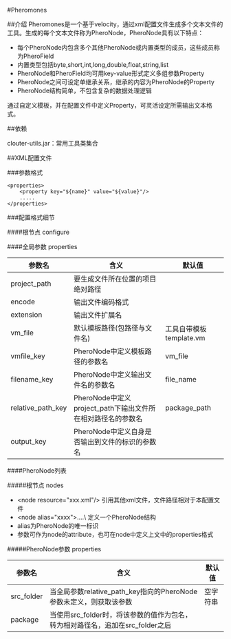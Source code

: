 #Pheromones

##介绍
Pheromones是一个基于velocity，通过xml配置文件生成多个文本文件的工具。生成的每个文本文件称为PheroNode，PheroNode具有以下特点：

- 每个PheroNode内包含多个其他PheroNode或内置类型的成员，这些成员称为PheroField
- 内置类型包括byte,short,int,long,double,float,string,list
- PheroNode和PheroField均可用key-value形式定义多组参数Property
- PheroNode之间可设定单继承关系，继承的内容为PheroNode的Property
- PheroNode结构简单，不包含复杂的数据处理逻辑

通过自定义模板，并在配置文件中定义Property，可灵活设定所需输出文本格式。

##依赖

clouter-utils.jar：常用工具类集合

##XML配置文件

###参数格式

```
<properties>
	<property key="${name}" value="${value}"/>
	.....
</properties>
```

###配置格式细节

####根节点 configure

####全局参数 properties

|参数名|含义|默认值|
|---|---|---|
|project\_path|要生成文件所在位置的项目绝对路径||
|encode|输出文件编码格式||
|extension|输出文件扩展名||
|vm\_file|默认模板路径(包路径与文件名)|工具自带模板template.vm|
|vmfile\_key|PheroNode中定义模板路径的参数名|vm\_file|
|filename\_key|PheroNode中定义输出文件名的参数名|file\_name|
|relative\_path\_key|PheroNode中定义project\_path下输出文件所在相对路径名的参数名|package\_path|
|output\_key|PheroNode中定义自身是否输出到文件的标识的参数名||

####PheroNode列表

#####根节点 nodes

- \<node resource="xxx.xml"/\> 引用其他xml文件，文件路径相对于本配置文件
- \<node alias="xxxx">....</node>\ 定义一个PheroNode结构
- alias为PheroNode的唯一标识
- 参数可作为node的attribute，也可在node中定义上文中的properties格式

#####PheroNode参数 properties

|参数名|含义|默认值|
|---|---|---|
|src_folder|当全局参数relative_path_key指向的PheroNode参数未定义，则获取该参数|空字符串|
|package|当使用src_folder时，将该参数的值作为包名，转为相对路径名，追加在src_folder之后||
